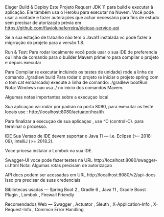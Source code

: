 Eleger
Build & Deploy
Este Projeto Requerr JDK 11 para build e executar à aplicação. Ele também usa o Heroku para executar na Nuvem. Você pode usar a vontade e fazer auterações que achar necessária para fins de estudo sem precisar de atorização prévia em https://github.com/flaviolunaferreira/eleicao-service-api

Se a sua estação de trabalho não tem o Java11 instalada vc pode fazer a migrração do projeto para a versão 1.8.

Run & Test: Para rodar localmente você pode usar o sua IDE de preferencia ou linha de comando para o builder Mavem primeiro
para compilar o projeto e depois executar


Para Compilar (e executar incluindo os testes de unidade) rode a linha de comando
./gradlew build
Para rodar o projeto (e iniciar o projeto spring com o tom cat embarcado) execute a linha de comando:
./gradlew bootRun
Nota: Windows nao usa ./ no inicio dos comandos Mavem.

Algumas notas importantes sobre a execuçao local.

Sua aplicaçao vai rodar por padrao na porta 8080, para executar os teste locais use : http://localhost:8080/actuator/health


Para finalizar a execuçao de sua aplicaçao , use ^C (control-C). para terminar o processo.

IDE
Sua Versao de IDE devem suportar o Java 11 — i.e. Eclipse (>= 2018-09), IntelliJ (>= 2018.2).

Voce pricesa instalar o Lombok na sua IDE.

Swagger-UI voce pode fazer testes na URL http://localhost:8080/swagger-ui.html
Nota: Algumas rotas precisam de autorizaçao

API docs podem ser acessadas em URL http://localhost:8080/v2/api-docs
Isso pra precisar de suas credenciais


Bibliotecas usadas — Spring Boot 2 , Gradle 6 , Java 11 , Gradle Boost Plugin , Lombok , Firewall Friendly

Recomendados Web — Swagger , Actuator , Sleuth , X-Application-Info , X-Request-Info , Common Error Handling


